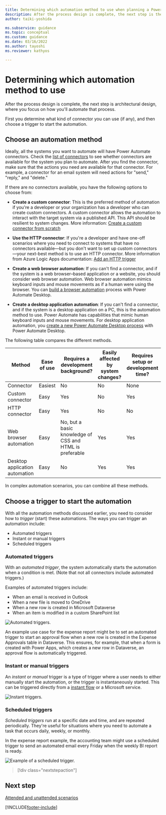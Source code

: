 ```yaml
---
title: Determining which automation method to use when planning a Power Automate project | Microsoft Docs
description: After the process design is complete, the next step is the architectural design to focus on how you'll automate that process.
author: taiki-yoshida

ms.subservice: guidance
ms.topic: conceptual
ms.custom: guidance
ms.date: 03/16/2022
ms.author: tayoshi
ms.reviewer: kathyos

---
```


# Determining which automation method to use

After the process design is complete, the next step is architectural design, where
you focus on how you'll automate that process.

First you determine what kind of connector you can use (if any), and then choose a trigger to start the automation.

## Choose an automation method

Ideally, all the systems you want to automate will have Power Automate connectors.
Check the [list of connectors](/connectors/custom-connectors/) to see whether
connectors are available for the system you plan to automate. After you
find the connector, make sure that the actions you need are available for that
connector. For example, a connector for an email system will need actions for
"send," "reply," and "delete."

If there are no connectors available, you have the following options to choose from:
- **Create a custom connector**: This is the preferred method of automation if you're a developer or your organization has a developer who can create
custom connectors. A custom connector allows the automation to interact with the target system via a published API. This API should be resilient to system changes. More information: [Create a custom connector from scratch](/connectors/custom-connectors/define-blank)

- **Use the HTTP connector**: If you're a developer and have one-off scenarios where you need to connect to
systems that have no connectors available&mdash;but you don't want to set up custom
connectors&mdash;your next-best method is to use an HTTP connector. More information from Azure Logic Apps documentation: [Add an HTTP trigger](/azure/connectors/connectors-native-http#add-an-http-trigger)

- **Create a web browser automation**: If you can't find a connector, and if the system is a web browser&ndash;based
application or a website, you should consider web browser automation. 
Web browser automation mimics keyboard inputs and mouse movements as if a human were using the browser. You can [build a browser automation](../../desktop-flows/actions-reference/webautomation.md) process with Power Automate Desktop.

- **Create a desktop application automation**: If you can't find a connector, and if the system is a desktop application on
a PC, this is the automation method to use. Power Automate has capabilities that mimic human keyboard inputs and mouse movements. For desktop application automation, you [create a new Power Automate Desktop process](../../desktop-flows/create-flow.md) with Power Automate Desktop.

The following table compares the different methods.

| Method                         | Ease of use | Requires a development background?                   | Easily affected by system changes? | Requires setup or development time? |
|--------------------------------|-------------|---------------------------------------------------|-----------------------------------|-----------------------------------|
| Connector                      | Easiest     | No                                                | No                                | None                              |
| Custom connector               | Easy        | Yes                                               | No                                | Yes                               |
| HTTP connector                 | Easy        | Yes                                               | No                                | No                                |
| Web browser automation         | Easy        | No, but a basic knowledge of CSS and HTML is preferable | Yes                               | Yes                               |
| Desktop application automation | Easy        | No                                                | Yes                               | Yes                               |
 
In complex automation scenarios, you can combine all these methods.

## Choose a trigger to start the automation

With all the automation methods discussed earlier, you need to consider how to *trigger*
(start) these automations. The ways you can trigger an automation include:

- Automated triggers
- Instant or manual triggers
- Scheduled triggers

### Automated triggers

With an *automated trigger*, the system automatically starts the automation when
a condition is met. (Note that not all connectors include automated triggers.)

Examples of automated triggers include:

- When an email is received in Outlook
- When a new file is moved to OneDrive
- When a new row is created in Microsoft Dataverse
- When an item is modified in a custom SharePoint list

![Automated triggers.](media/automated-triggers.png "Automated triggers")

An example use case for the expense report might be to set an automated trigger
to start an approval flow when a new row is created in the Expense Approvals
table in Dataverse. This ensures, for example, that when a form is created with Power Apps, which creates a new row in Dataverse, an approval flow is automatically triggered.

### Instant or manual triggers

An *instant* or *manual* trigger is a type of trigger where a user needs to either manually start the automation, or the trigger is instantaneously started. This can be triggered directly from a [instant flow](../../overview-mobile.md) or a Microsoft service.

![Instant triggers.](media/instant-triggers.png "Instant triggers")

### Scheduled triggers

*Scheduled triggers* run at a specific date and time, and are
repeated periodically. They're useful for situations where you need to
automate a task that occurs daily, weekly, or monthly.

In the expense report example, the accounting team might use a scheduled trigger to send an automated email every Friday when the weekly BI report is ready.

![Example of a scheduled trigger.](media/scheduled-triggers.png "Example of a scheduled trigger")

> [!div class="nextstepaction"]

## Next step

[Attended and unattended scenarios](attended-unattended.md)

[!INCLUDE[footer-include](../../includes/footer-banner.md)]
